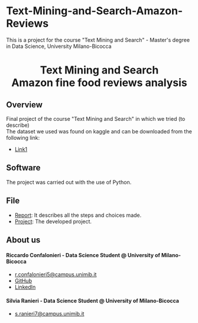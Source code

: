 # Text-Mining-and-Search-Amazon-Reviews
This is a project for the course "Text Mining and Search" - Master's degree in Data Science, University Milano-Bicocca 



<h1 align="center">Text Mining and Search <br /> Amazon fine food reviews analysis </h1>

## Overview
Final project of the course "Text Mining and Search" in which we tried (to describe)
<br />
The dataset we used was found on kaggle and can be downloaded from the following link:
  * [Link1](https://www.kaggle.com/snap/amazon-fine-food-reviews)


## Software
The project was carried out with the use of Python. 

## File
  * [Report](./Report/Report.pdf): It describes all the steps and choices made.
  * [Project](./AmazonFineFoodReviews.ipynb): The developed project.

## About us

#### Riccardo Confalonieri - Data Science Student @ University of Milano-Bicocca
  * r.confalonieri5@campus.unimib.it
  * [GitHub](https://github.com/rconfa)
  * [LinkedIn](https://www.linkedin.com/in/riccardo-confalonieri-5250b0201/)

#### Silvia Ranieri - Data Science Student @ University of Milano-Bicocca
  * s.ranieri7@campus.unimib.it

